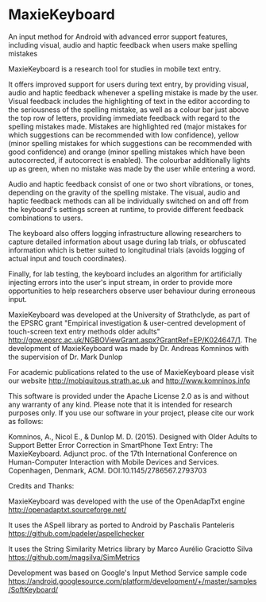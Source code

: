 # MaxieKeyboard
An input method for Android with advanced error support features, including visual, audio and haptic feedback when users make spelling mistakes

MaxieKeyboard is a research tool for studies in mobile text entry. 

It offers improved support for users during text entry, by providing visual, audio and haptic feedback whenever a spelling mistake is made by the user. Visual feedback includes the highlighting of text in the editor according to the seriousness of the spelling mistake, as well as a colour bar just above the top row of letters, providing immediate feedback with regard to the spelling mistakes made. Mistakes are highlighted red (major mistakes for which suggestions can be recommended with low confidence), yellow (minor spelling mistakes for which suggestions can be recommended with good confidence) and orange (minor spelling mistakes which have been autocorrected, if autocorrect is enabled). The colourbar additionally lights up as green, when no mistake was made by the user while entering a word. 

Audio and haptic feedback consist of one or two short vibrations, or tones, depending on the gravity of the spelling mistake. The visual, audio and haptic feedback methods can all be individually switched on and off from the keyboard's settings screen at runtime, to provide different feedback combinations to users.

The keyboard also offers logging infrastructure allowing researchers to capture detailed information about usage during lab trials, or obfuscated information which is better suited to longitudinal trials (avoids logging of actual input and touch coordinates).

Finally, for lab testing, the keyboard includes an algorithm for artificially injecting errors into the user's input stream, in order to provide more opportunities to help researchers observe user behaviour during erroneous input.

MaxieKeyboard was developed at the University of Strathclyde, as part of the EPSRC grant "Empirical investigation & user-centred development of touch-screen text entry methods older adults" http://gow.epsrc.ac.uk/NGBOViewGrant.aspx?GrantRef=EP/K024647/1. The development of MaxieKeyboard was made by Dr. Andreas Komninos with the supervision of Dr. Mark Dunlop

For academic publications related to the use of MaxieKeyboard please visit our website http://mobiquitous.strath.ac.uk and http://www.komninos.info

This software is provided under the Apache License 2.0 as is and without any warranty of any kind. Please note that it is intended for research purposes only. If you use our software in your project, please cite our work as follows:

Komninos, A., Nicol E., & Dunlop M. D. (2015).  Designed with Older Adults to Support Better Error Correction in SmartPhone Text Entry: The MaxieKeyboard. Adjunct proc. of the 17th International Conference on Human-Computer Interaction with Mobile Devices and Services. Copenhagen, Denmark, ACM. DOI:10.1145/2786567.2793703

Credits and Thanks:

MaxieKeyboard was developed with the use of the OpenAdapTxt engine http://openadaptxt.sourceforge.net/

It uses the ASpell library as ported to Android by Paschalis Panteleris https://github.com/padeler/aspellchecker

It uses the String Similarity Metrics library by Marco Aurélio Graciotto Silva https://github.com/magsilva/SimMetrics

Development was based on Google's Input Method Service sample code https://android.googlesource.com/platform/development/+/master/samples/SoftKeyboard/
